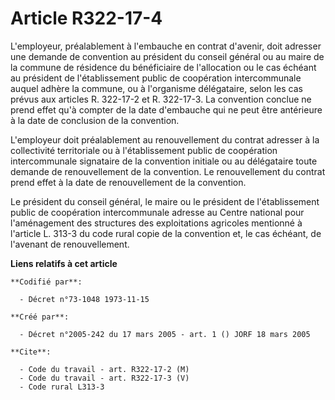 # Article R322-17-4

L'employeur, préalablement à l'embauche en contrat d'avenir, doit adresser une demande de convention au président du conseil
général ou au maire de la commune de résidence du bénéficiaire de l'allocation ou le cas échéant au président de
l'établissement public de coopération intercommunale auquel adhère la commune, ou à l'organisme délégataire, selon les cas
prévus aux articles R. 322-17-2 et R. 322-17-3. La convention conclue ne prend effet qu'à compter de la date d'embauche qui
ne peut être antérieure à la date de conclusion de la convention.

L'employeur doit préalablement au renouvellement du contrat adresser à la collectivité territoriale ou à l'établissement
public de coopération intercommunale signataire de la convention initiale ou au délégataire toute demande de renouvellement
de la convention. Le renouvellement du contrat prend effet à la date de renouvellement de la convention.

Le président du conseil général, le maire ou le président de l'établissement public de coopération intercommunale adresse au
Centre national pour l'aménagement des structures des exploitations agricoles mentionné à l'article L. 313-3 du code rural
copie de la convention et, le cas échéant, de l'avenant de renouvellement.

**Liens relatifs à cet article**

	**Codifié par**:

	  - Décret n°73-1048 1973-11-15

	**Créé par**:

	  - Décret n°2005-242 du 17 mars 2005 - art. 1 () JORF 18 mars 2005

	**Cite**:

	  - Code du travail - art. R322-17-2 (M)
	  - Code du travail - art. R322-17-3 (V)
	  - Code rural L313-3
